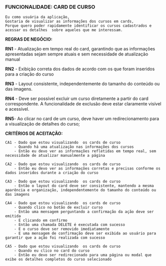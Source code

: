 ### FUNCIONALIDADE: CARD DE CURSO

    Eu como usuária da aplicação,
    Gostaria de visualizar as informações dos cursos em cards,
    Porque quero poder rapidamente identificar os cursos cadastrados e acessar os detalhes  sobre aqueles que me interessam.

**REGRAS DE NEGÓCIO:**

**RN1** - Atualização em tempo real do card, garantindo que as informações apresentadas sejam sempre atuais e sem necessidade de atualização manual 

**RN2** - Exibição correta dos dados de acordo com os que foram inseridos para a  criação do curso

**RN3** - Layout consistente, independentemente do tamanho do conteúdo ou das imagens.

**RN4** - Deve ser possível excluir um curso diretamente a partir do card correspondente. A funcionalidade de exclusão deve estar claramente visível e acessível.

**RN5**- Ao clicar no card de um curso, deve haver um redirecionamento para a visualização de detalhes do curso;

**CRITÉRIOS DE ACEITAÇÃO:**

    CA1 - Dado que estou visualizando  os cards de curso
        - Quando há uma atualização nas informações dos cursos
        - Então eu devo ver as informações refletidas em tempo real, sem necessidade de atualizar manualmente a página

    CA2 - Dado que estou visualizando  os cards de curso
        - Então eu devo ver as informações corretas e precisas conforme os dados inseridos durante a criação do curso

    CA3 - Dado que estou visualizando  os cards de curso
        - Então o layout do card deve ser consistente, mantendo a mesma aparência e organização, independentemente do tamanho do conteúdo ou das imagens

    CA4 - Dado que estou visualizando  os cards de curso
        - Quando clico no botão de excluir curso 
        - Então uma mensagem perguntando a confirmação da ação deve ser emitida
        - E clicando em confirmo
        - Então uma chamada DELETE é executada com sucesso
        - E o curso deve ser removido imediatamente 
        - E uma mensagem de confirmação deve ser exibida ao usuário para garantir que a ação foi realizada com sucesso

    CA5 - Dado que estou visualizando  os cards de curso
        - Quando eu clico no card do curso
        - Então eu devo ser redirecionado para uma página ou modal que exibe os detalhes completos do curso selecionado
